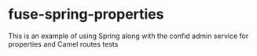 fuse-spring-properties
======================

This is an example of using Spring along with the confid admin service for properties and Camel routes tests
